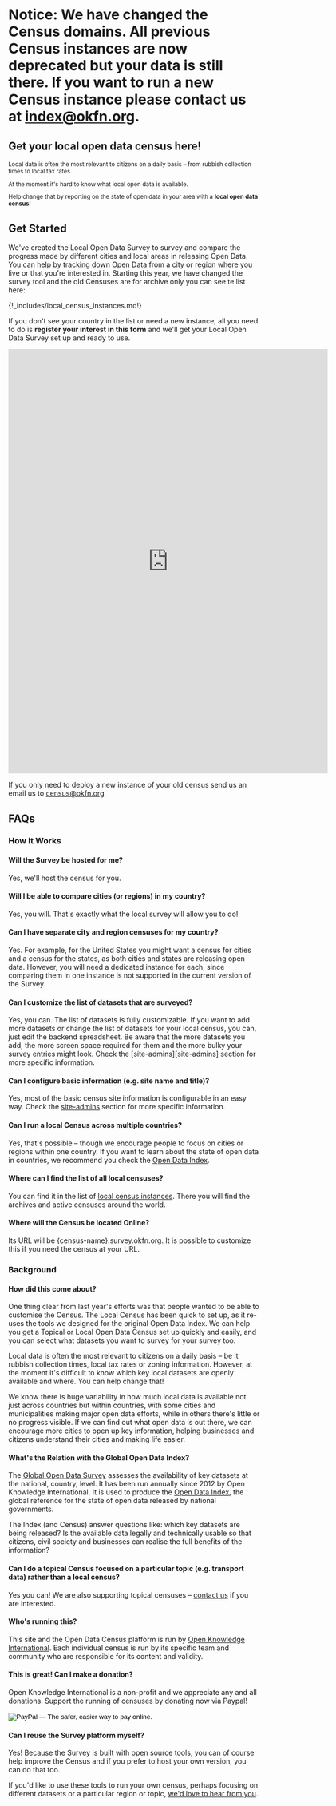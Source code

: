 # Notice: We have changed the Census domains. All previous Census instances are now deprecated but your data is still there. If you want to run a new Census instance please contact us at index@okfn.org.

## Get your local open data census here!
  <small>
    <p>Local data is often the most relevant to citizens on a daily basis – from rubbish collection times to local tax rates.</p>
    <p>At the moment it's hard to know what local open data is available.</p>
    <p>Help change that by reporting on the state of open data in your area with a <strong>local open data census</strong>!</p>
  </small>

## Get Started

We've created the Local Open Data Survey to survey and compare the progress made by different cities and local areas in releasing Open Data. You can help by tracking down Open Data from a city or region where you live or that you're interested in. Starting this year, we have changed the survey tool and the old Censuses are for archive only you can see te list here:

{!_includes/local_census_instances.md!}

If you don't see your country in the list or need a new instance, all you need to do is __register your interest in this form__ and we'll get your Local Open Data Survey set up and ready to use.

<iframe src="https://docs.google.com/forms/d/1kbASV4sc6ElLieyj009gNAGGfpMJ8pDek7zNBC52x9c/viewform?embedded=true" width="640" height="850" frameborder="0" marginheight="0" marginwidth="0">Loading&#8230;</iframe>

If you only need to deploy a new instance of your old census send us an email us to census@okfn.org, 

## FAQs

### How it Works

#### Will the Survey be hosted for me?

Yes, we'll host the census for you.

#### Will I be able to compare cities (or regions) in my country?
 
Yes, you will. That's exactly what the local survey will allow you to do!

#### Can I have separate city and region censuses for my country?

Yes. For example, for the United States you might want a census for cities and a census for the states, as both cities and states are releasing open data. However, you will need a dedicated instance for each, since comparing them in one instance is not supported in the current version of the Survey. 

#### Can I customize the list of datasets that are surveyed?

Yes, you can. The list of datasets is fully customizable. If you want to add more datasets or change the list of datasets for your local census, you can, just edit the backend spreadsheet. Be aware that the more datasets you add, the more screen space required for them and the more bulky your survey entries might look. Check the [site-admins][site-admins] section for more specific information. 

#### Can I configure basic information (e.g. site name and title)?

Yes, most of the basic census site information is configurable in an easy way. Check the [site-admins](/site-admins) section for more specific information.

#### Can I run a local Census across multiple countries?

Yes, that's possible – though we encourage people to focus on cities or regions within one country. If you want to learn about the state of open data in countries, we recommend you check the [Open Data Index][open-data-index].

#### Where can I find the list of all local censuses?

You can find it in the list of [local census instances](!includes/local_census_instances.md!). There you will find the archives and active censuses around the world.

#### Where will the Census be located Online?
Its URL will be {census-name}.survey.okfn.org. It is possible to customize this if you need the census at your URL.

### Background

#### How did this come about?

One thing clear from last year's efforts was that people wanted to be able to customise the Census. The Local Census has been quick to set up, as it re-uses the tools we designed for the original Open Data Index. We can help you get a Topical or Local Open Data Census set up quickly and easily, and you can select what datasets you want to survey for your survey too.

Local data is often the most relevant to citizens on a daily basis – be it rubbish collection times, local tax rates or zoning information. However, at the moment it's difficult to know which key local datasets are openly available and where. You can help change that!

We know there is huge variability in how much local data is available not just across countries but within countries, with some cities and municipalities making major open data efforts, while in others there's little or no progress visible. If we can find out what open data is out there, we can encourage more cities to open up key information, helping businesses and citizens understand their cities and making life easier.

#### What's the Relation with the Global Open Data Index?

The [Global Open Data Survey][national-open-data-census] assesses the availability of key datasets at the national, country, level. It has been run annually since 2012 by Open Knowledge International. It is used to produce the [Open Data Index][open-data-index], the global reference for the state of open data released by national governments.

The Index (and Census) answer questions like: which key datasets are being released? Is the available data legally and technically usable so that citizens, civil society and businesses can realise the full benefits of the information?

#### Can I do a topical Census focused on a particular topic (e.g. transport data) rather than a local census?

Yes you can! We are also supporting topical censuses – [contact us][contact-us] if you are interested.

#### Who's running this?

This site and the Open Data Census platform is run by [Open Knowledge International][okf]. Each individual census is run by its specific team and community who are responsible for its content and validity.

#### This is great! Can I make a donation?

Open Knowledge International is a non-profit and we appreciate any and all donations. Support the running of censuses by donating now via Paypal!

<form action="https://www.paypal.com/cgi-bin/webscr" method="post">
<input type="hidden" name="cmd" value="_s-xclick" />
<input type="hidden" name="hosted_button_id" value="CFMADP9T64XUN" />
<input type="image" src="https://www.paypalobjects.com/en_GB/i/btn/btn_donate_SM.gif" border="0" name="submit" alt="PayPal — The safer, easier way to pay online." />
<img alt="" border="0" src="https://www.paypalobjects.com/en_GB/i/scr/pixel.gif" width="1" height="1" />
</form>

#### Can I reuse the Survey platform myself?

Yes! Because the Survey is built with open source tools, you can of course help improve the Census and if you prefer to host your own version, you can do that too.

If you'd like to use these tools to run your own census, perhaps focusing on different datasets or a particular region or topic, [we'd love to hear from you][contact-us].


[contact-us]: /contact/
[okf]: https://okfn.org
[open-data-index]: http://index.okfn.org/
[national-open-data-census]: http://census.okfn.org/

